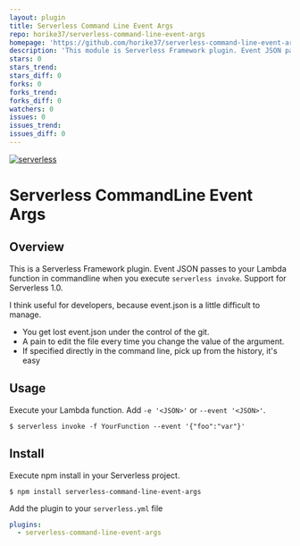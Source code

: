 ```yaml
---
layout: plugin
title: Serverless Command Line Event Args
repo: horike37/serverless-command-line-event-args
homepage: 'https://github.com/horike37/serverless-command-line-event-args'
description: 'This module is Serverless Framework plugin. Event JSON passes to your Lambda function in commandline.'
stars: 0
stars_trend: 
stars_diff: 0
forks: 0
forks_trend: 
forks_diff: 0
watchers: 0
issues: 0
issues_trend: 
issues_diff: 0
---
```



[![serverless](http://public.serverless.com/badges/v3.svg)](http://www.serverless.com)
# Serverless CommandLine Event Args
## Overview
This is a Serverless Framework plugin. Event JSON passes to your Lambda function in commandline when you execute `serverless invoke`.
Support for Serverless 1.0.

I think useful for developers, because event.json is a little difficult to manage.

- You get lost event.json under the control of the git.
- A pain to edit the file every time you change the value of the argument.
- If specified directly in the command line, pick up from the history, it's easy

## Usage
Execute your Lambda function. Add `-e '<JSON>'` or `--event '<JSON>'`.

    $ serverless invoke -f YourFunction --event '{"foo":"var"}'

## Install
Execute npm install in your Serverless project.

    $ npm install serverless-command-line-event-args
    
Add the plugin to your `serverless.yml` file

```yml
plugins:
  - serverless-command-line-event-args
```
